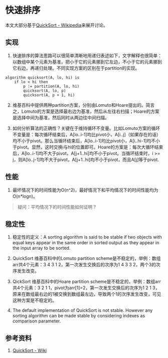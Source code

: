 # 快速排序

本文大部分基于[QuickSort - Wikipedia](https://en.wikipedia.org/wiki/Quicksort)来展开讨论。

## 实现

1. 快速排序的算法思路可以很简单清晰地用递归表述如下，文字解释也很简单：以数组中某个元素为基准，把小于它的元素挪到它左边，不小于它的元素挪到它右边，再递归处理。不同实现方案的区别在于partition的实现。
```
algorithm quicksort(A, lo, hi) is
    if lo < hi then
        p := partition(A, lo, hi)
        quicksort(A, lo, p)
        quicksort(A, p + 1, hi)
```

2. 维基百科中提供两种partition方案，分别由Lomuto和Hoare提出的。简言之，Lomuto的方案是选择最右边为基准，然后从左往右扫描；Hoare的方案是选择中间为基准，然后同时从两边往中间扫描。

3. 如何分析算法的正确性？关键在于维持循环不变量。比如Lomuto方案的循环不变量是：每次循环结束后，A[lo..i-1]均比pivot小，A[i..j]（如果存在的话）均不小于pivot。那么当循环结束后，A[lo..i-1]均比pivot小，A[i..hi-1]均不小于pivot。显然，这时交换i与hi的位置即可。Hoare的方案是：每次大循环结束后，A[lo..i-1]均不大于pivot，A[j+1..hi]均不小于pivot。当循环结束时，i >= j，则A[lo..j-1]均不大于pivot，A[j+1..hi]均不小于pivot，而且A[j]等于pivot.

## 性能

1. 最坏情况下的时间性能为O(n^2)，最好情况下和平均情况下的时间性能均为O(n\*logn)。

> 疑问：平均情况下的时间性能如何证明？

## 稳定性

1. 稳定性的定义：A sorting algorithm is said to be stable if two objects with equal keys appear in the same order in sorted output as they appear in the input array to be sorted.

2. QuickSort 维基百科中的Lomuto partition scheme是不稳定的，举例：数组arr共4个元素：3 4 3 1 2，第一次发生交换后的次序为1 4 3 3 2，两个3的次序发生改变。

3. QickSort 维基百科中的Hoare partition scheme是不稳定的，举例：数组arr共4个元素：3 2 1 1，pivot为arr[1]=2，第一次发生交换后的次序为1 2 1 3，原来在数组最右边的1被交换到数组最左边，导致两个1的次序发生改变，可见这种方案是不稳定的。

4. The default implementation of QuickSort is not stable. However any sorting algorithm can be made stable by considering indexes as comparison parameter.

## 参考资料
1. [QuickSort - Wiki](https://en.wikipedia.org/wiki/Quicksort)
